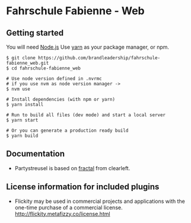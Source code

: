 # Fahrschule Fabienne - Web

## Getting started

You will need [Node.js](http://nodejs.org)
Use [yarn](https://yarnpkg.com) as your package manager, or npm.

    $ git clone https://github.com/brandleadership/fahrschule-fabienne_web.git
    $ cd fahrschule-fabienne_web

    # Use node version defined in .nvrmc
    # if you use nvm as node version manager ->
    $ nvm use

    # Install dependencies (with npm or yarn)
    $ yarn install

    # Run to build all files (dev mode) and start a local server
    $ yarn start

    # Or you can generate a production ready build
    $ yarn build


## Documentation

- Partystreusel is based on [fractal](https://fractal.build/guide) from clearleft.

## License information for included plugins
* Flickity may be used in commercial projects and applications with the one-time purchase of a commercial license. http://flickity.metafizzy.co/license.html
